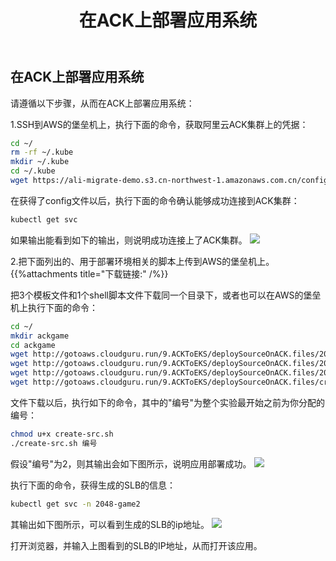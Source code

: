 ﻿---
title: "在ACK上部署应用系统"
chapter: false
weight: 91
---

## 在ACK上部署应用系统

请遵循以下步骤，从而在ACK上部署应用系统：

1.SSH到AWS的堡垒机上，执行下面的命令，获取阿里云ACK集群上的凭据：
```bash
cd ~/
rm -rf ~/.kube
mkdir ~/.kube
cd ~/.kube
wget https://ali-migrate-demo.s3.cn-northwest-1.amazonaws.com.cn/config
```

在获得了config文件以后，执行下面的命令确认能够成功连接到ACK集群：
```bash
kubectl get svc
```
如果输出能看到如下的输出，则说明成功连接上了ACK集群。
![](/images/ACKToEKS/getSvcFromACK.png)

2.把下面列出的、用于部署环境相关的脚本上传到AWS的堡垒机上。
{{%attachments title="下载链接:" /%}}

把3个模板文件和1个shell脚本文件下载同一个目录下，或者也可以在AWS的堡垒机上执行下面的命令：
```bash
cd ~/
mkdir ackgame
cd ackgame
wget http://gotoaws.cloudguru.run/9.ACKToEKS/deploySourceOnACK.files/2048-deployment.yaml.template
wget http://gotoaws.cloudguru.run/9.ACKToEKS/deploySourceOnACK.files/2048-namespace.yaml.template
wget http://gotoaws.cloudguru.run/9.ACKToEKS/deploySourceOnACK.files/2048-service.yaml.template
wget http://gotoaws.cloudguru.run/9.ACKToEKS/deploySourceOnACK.files/create-src.sh
```

文件下载以后，执行如下的命令，其中的"编号"为整个实验最开始之前为你分配的编号：
```bash
chmod u+x create-src.sh
./create-src.sh 编号
```

假设"编号"为2，则其输出会如下图所示，说明应用部署成功。
![](/images/ACKToEKS/deployGameOnACK.png)

执行下面的命令，获得生成的SLB的信息：
```bash
kubectl get svc -n 2048-game2
```

其输出如下图所示，可以看到生成的SLB的ip地址。
![](/images/ACKToEKS/getSLBonACK.png)

打开浏览器，并输入上图看到的SLB的IP地址，从而打开该应用。
